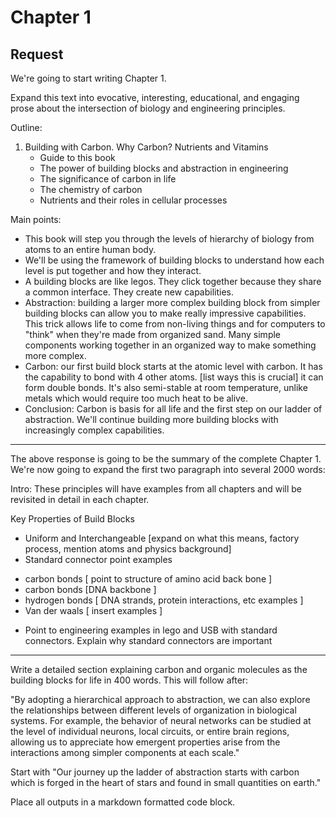 # Chapter 1

## Request

We're going to start writing Chapter 1. 

Expand this text into evocative, interesting, educational, and engaging prose about the intersection of biology and engineering principles. 

Outline:
1. Building with Carbon. Why Carbon? Nutrients and Vitamins
   - Guide to this book
   - The power of building blocks and abstraction in engineering
   - The significance of carbon in life
   - The chemistry of carbon
   - Nutrients and their roles in cellular processes

Main points:
* This book will step you through the levels of hierarchy of biology from atoms to an entire human body. 
* We'll be using the framework of building blocks to understand how each level is put together and how they interact.
* A building blocks are like legos. They click together because they share a common interface. They create new capabilities. 
* Abstraction: building a larger more complex building block from simpler building blocks can allow you to make really impressive capabilities. This trick allows life to come from non-living things and for computers to "think" when they're made from organized sand. Many simple components working together in an organized way to make something more complex.
* Carbon: our first build block starts at the atomic level with carbon. It has the capability to bond with 4 other atoms. [list ways this is crucial] it can form double bonds. It's also semi-stable at room temperature, unlike metals which would require too much heat to be alive.
* Conclusion: Carbon is basis for all life and the first step on our ladder of abstraction. We'll continue building more building blocks with increasingly complex capabilities.

---

The above response is going to be the summary of the complete Chapter 1. We're now going to expand the first two paragraph into several 2000 words:

Intro: These principles will have examples from all chapters and will be revisited in detail in each chapter.

Key Properties of Build Blocks

* Uniform and Interchangeable [expand on what this means, factory process, mention atoms and physics background]
* Standard connector point examples
 - carbon bonds [ point to structure of amino acid back bone ]
 - carbon bonds [DNA backbone ] 
 - hydrogen bonds [ DNA strands, protein interactions, etc examples ]
 - Van der waals [ insert examples ]
* Point to engineering examples in lego and USB with standard connectors. Explain why standard connectors are important

---

Write a detailed section explaining carbon and organic molecules as the building blocks for life in 400 words. This will follow after: 

"By adopting a hierarchical approach to abstraction, we can also explore the relationships between different levels of organization in biological systems. For example, the behavior of neural networks can be studied at the level of individual neurons, local circuits, or entire brain regions, allowing us to appreciate how emergent properties arise from the interactions among simpler components at each scale."

Start with "Our journey up the ladder of abstraction starts with carbon which is forged in the heart of stars and found in small quantities on earth." 

Place all outputs in a markdown formatted code block.


